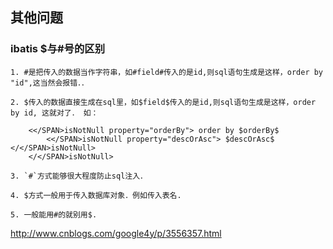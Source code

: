 ## 其他问题

### ibatis $与#号的区别

```
1. #是把传入的数据当作字符串，如#field#传入的是id,则sql语句生成是这样，order by "id",这当然会报错．． 

2. $传入的数据直接生成在sql里，如$field$传入的是id,则sql语句生成是这样，order by id, 这就对了． 如：

    <</SPAN>isNotNull property="orderBy"> order by $orderBy$ 
        <</SPAN>isNotNull property="descOrAsc"> $descOrAsc$ </</SPAN>isNotNull>
    </</SPAN>isNotNull>
 
3. `#`方式能够很大程度防止sql注入． 

4. $方式一般用于传入数据库对象．例如传入表名. 

5. 一般能用#的就别用$.
```
http://www.cnblogs.com/google4y/p/3556357.html